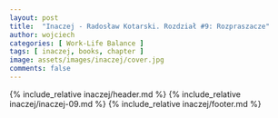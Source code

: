 ```yaml
---
layout: post
title:  "Inaczej - Radosław Kotarski. Rozdział #9: Rozpraszacze"
author: wojciech
categories: [ Work-Life Balance ]
tags: [ inaczej, books, chapter ]
image: assets/images/inaczej/cover.jpg
comments: false
---
```

{% include_relative inaczej/header.md %}
{% include_relative inaczej/inaczej-09.md %}
{% include_relative inaczej/footer.md %}